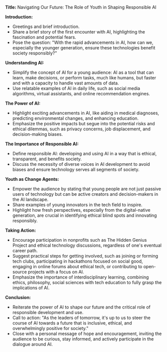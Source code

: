 **Title:** Navigating Our Future: The Role of Youth in Shaping Responsible AI

**Introduction:**
- Greetings and brief introduction.
- Share a brief story of the first encounter with AI, highlighting the fascination and potential fears.
- Pose the question: "With the rapid advancements in AI, how can we, especially the younger generation, ensure these technologies benefit society responsibly?"

**Understanding AI:**
- Simplify the concept of AI for a young audience: AI as a tool that can learn, make decisions, or perform tasks, much like humans, but faster and with a capacity to handle vast amounts of data.
- Use relatable examples of AI in daily life, such as social media algorithms, virtual assistants, and online recommendation engines.

**The Power of AI:**
- Highlight exciting advancements in AI, like aiding in medical diagnoses, predicting environmental changes, and enhancing education.
- Emphasize the positive impacts but segue into the potential risks and ethical dilemmas, such as privacy concerns, job displacement, and decision-making biases.

**The Importance of Responsible AI:**
- Define responsible AI: developing and using AI in a way that is ethical, transparent, and benefits society.
- Discuss the necessity of diverse voices in AI development to avoid biases and ensure technology serves all segments of society.

**Youth as Change Agents:**
- Empower the audience by stating that young people are not just passive users of technology but can be active creators and decision-makers in the AI landscape.
- Share examples of young innovators in the tech field to inspire.
- Highlight how fresh perspectives, especially from the digital-native generation, are crucial in identifying ethical blind spots and innovating responsibly.

**Taking Action:**
- Encourage participation in nonprofits such as The Hidden Genius Project and ethical technology discussions, regardless of one's eventual career path.
- Suggest practical steps for getting involved, such as joining or forming tech clubs, participating in hackathons focused on social good, engaging in online forums about ethical tech, or contributing to open-source projects with a focus on AI.
- Emphasize the importance of interdisciplinary learning, combining ethics, philosophy, social sciences with tech education to fully grasp the implications of AI.

**Conclusion:**
- Reiterate the power of AI to shape our future and the critical role of responsible development and use.
- Call to action: "As the leaders of tomorrow, it's up to us to steer the course of AI towards a future that is inclusive, ethical, and overwhelmingly positive for society."
- Close with a personal message of hope and encouragement, inviting the audience to be curious, stay informed, and actively participate in the dialogue around AI.
